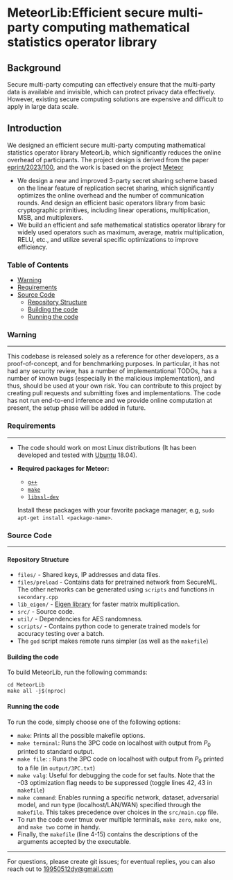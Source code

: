 # MeteorLib:Efficient secure multi-party computing mathematical statistics operator library
## Background
Secure multi-party computing can effectively ensure that the multi-party data is available and invisible, which can protect privacy data effectively. However, existing secure computing solutions are expensive and difficult to apply in large data scale.
## Introduction
We designed an efficient secure multi-party computing mathematical statistics operator library MeteorLib, which significantly reduces the online overhead of participants. The project design is derived from the paper [eprint/2023/100](https://eprint.iacr.org/2023/100), and the work is based on the project [Meteor](https://github.com/Ye-D/Meteor)
* We design a new and improved 3-party secret sharing scheme based on the linear feature of replication secret sharing, which significantly optimizes the online overhead and the number of communication rounds. And design an efficient basic operators library from basic cryptographic primitives, including linear operations, multiplication, MSB, and multiplexers.
* We build an efficient and safe mathematical statistics operator library for widely used operators such as maximum, average, matrix multiplication, RELU, etc., and utilize several specific optimizations to improve efficiency.

### Table of Contents

- [Warning](#warning)
- [Requirements](#requirements)
- [Source Code](#source-code)
    - [Repository Structure](#repository-structure)
    - [Building the code](#building)
    - [Running the code](#running)


### Warning
---
This codebase is released solely as a reference for other developers, as a proof-of-concept, and for benchmarking purposes. In particular, it has not had any security review, has a number of implementational TODOs, has a number of known bugs (especially in the malicious implementation), and thus, should be used at your own risk. You can contribute to this project by creating pull requests and submitting fixes and implementations. The code has not run end-to-end inference and we provide online computation at present, the setup phase will be added in future.


### Requirements
---
* The code should work on most Linux distributions (It has been developed and tested with [Ubuntu](http://www.ubuntu.com/) 18.04).

* **Required packages for Meteor:**
  * [`g++`](https://packages.debian.org/testing/g++)
  * [`make`](https://packages.debian.org/testing/make)
  * [`libssl-dev`](https://packages.debian.org/testing/libssl-dev)

  Install these packages with your favorite package manager, e.g, `sudo apt-get install <package-name>`.

### Source Code
---

#### Repository Structure

* `files/`    - Shared keys, IP addresses and data files.
* `files/preload`    - Contains data for pretrained network from SecureML. The other networks can be generated using `scripts` and functions in `secondary.cpp`
* `lib_eigen/`    - [Eigen library](http://eigen.tuxfamily.org/) for faster matrix multiplication.
* `src/`    - Source code.
* `util/` - Dependencies for AES randomness.
* `scripts/` - Contains python code to generate trained models for accuracy testing over a batch.
* The `god` script makes remote runs simpler (as well as the `makefile`)

#### Building the code

To build MeteorLib, run the following commands:

```
cd MeteorLib
make all -j$(nproc)
```

#### Running the code

To run the code, simply choose one of the following options: 

* `make`: Prints all the possible makefile options.
* `make terminal`: Runs the 3PC code on localhost with output from $P_0$ printed to standard output.
* `make file`: : Runs the 3PC code on localhost with output from $P_0$ printed to a file (in `output/3PC.txt`)
* `make valg`: Useful for debugging the code for set faults. Note that the -03 optimization flag needs to be suppressed (toggle lines 42, 43 in `makefile`)
* `make command`: Enables running a specific network, dataset, adversarial model, and run type (localhost/LAN/WAN) specified through the `makefile`. This takes precedence over choices in the `src/main.cpp` file.
* To run the code over tmux over multiple terminals, `make zero`, `make one`, and `make two` come in handy.
* Finally, the `makefile` (line 4-15) contains the descriptions of the arguments accepted by the executable.

---
For questions, please create git issues; for eventual replies, you can also reach out to [19950512dy@gmail.com](19950512dy@gmail.com)